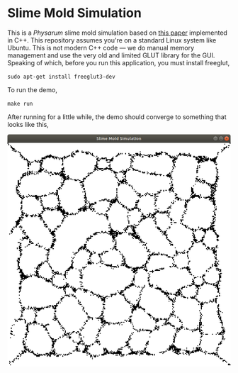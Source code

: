 # Slime Mold Simulation
This is a *Physarum* slime mold simulation based on [this paper](./slimemold_paper.pdf) implemented in C++. This repository assumes you're on a standard Linux system like Ubuntu. This is not modern C++ code &mdash; we do manual memory management and use the very old and limited GLUT library for the GUI. Speaking of which, before you run this application, you must install freeglut,

```
sudo apt-get install freeglut3-dev
```

To run the demo,

```
make run
```

After running for a little while, the demo should converge to something that looks like this,

![Screenshot of Demo](./images/demo.png)